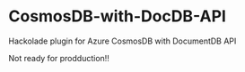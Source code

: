 # CosmosDB-with-DocDB-API
Hackolade plugin for Azure CosmosDB with DocumentDB API

Not ready for prodduction!!
